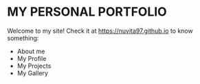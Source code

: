 # MY PERSONAL PORTFOLIO

Welcome to my site! Check it at https://nuvita97.github.io to know something:
 
- About me
- My Profile
- My Projects
- My Gallery
